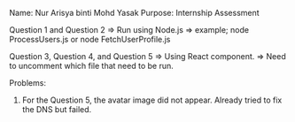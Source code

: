 Name: Nur Arisya binti Mohd Yasak
Purpose: Internship Assessment

Question 1 and Question 2 
=> Run using Node.js
=> example; node ProcessUsers.js or node FetchUserProfile.js

Question 3, Question 4, and Question 5
=> Using React component.
=> Need to uncomment which file that need to be run.

Problems:
1. For the Question 5, the avatar image did not appear. Already tried to fix the DNS but failed.

